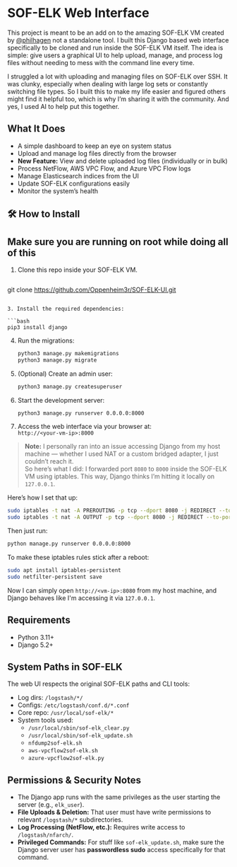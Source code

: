 
# SOF-ELK Web Interface

This project is meant to be an add on to the amazing SOF-ELK VM created by [@philhagen](https://github.com/philhagen/sof-elk/wiki/Virtual-Machine-README)  not a standalone tool. I built this Django based web interface specifically to be cloned and run inside the SOF-ELK VM itself. The idea is simple: give users a graphical UI to help upload, manage, and process log files without needing to mess with the command line every time.

I struggled a lot with uploading and managing files on SOF-ELK over SSH. It was clunky, especially when dealing with large log sets or constantly switching file types. So I built this to make my life easier and figured others might find it helpful too, which is why I’m sharing it with the community.
And yes, I used AI to help put this together.

## What It Does

- A simple dashboard to keep an eye on system status
- Upload and manage log files directly from the browser
- **New Feature:** View and delete uploaded log files (individually or in bulk)
- Process NetFlow, AWS VPC Flow, and Azure VPC Flow logs
- Manage Elasticsearch indices from the UI
- Update SOF-ELK configurations easily
- Monitor the system’s health

## 🛠 How to Install

## Make sure you are running on root while doing all of this 

1. Clone this repo inside your SOF-ELK VM.
    ```bash
git clone https://github.com/Oppenheim3r/SOF-ELK-UI.git
   ```

3. Install the required dependencies:

   ```bash
   pip3 install django
   ```

4. Run the migrations:

   ```bash
   python3 manage.py makemigrations
   python3 manage.py migrate
   ```

5. (Optional) Create an admin user:

   ```bash
   python3 manage.py createsuperuser
   ```

6. Start the development server:

   ```bash
   python3 manage.py runserver 0.0.0.0:8000
   ```

7. Access the web interface via your browser at:  
   `http://<your-vm-ip>:8000`

> **Note:** I personally ran into an issue accessing Django from my host machine — whether I used NAT or a custom bridged adapter, I just couldn’t reach it.  
> So here’s what I did: I forwarded port `8080` to `8000` inside the SOF-ELK VM using iptables. This way, Django thinks I’m hitting it locally on `127.0.0.1`.

Here’s how I set that up:

```bash
sudo iptables -t nat -A PREROUTING -p tcp --dport 8080 -j REDIRECT --to-port 8000
sudo iptables -t nat -A OUTPUT -p tcp --dport 8080 -j REDIRECT --to-port 8000
```

Then just run:

```bash
python manage.py runserver 0.0.0.0:8000
```

To make these iptables rules stick after a reboot:

```bash
sudo apt install iptables-persistent
sudo netfilter-persistent save
```

Now I can simply open `http://<vm-ip>:8080` from my host machine, and Django behaves like I'm accessing it via `127.0.0.1`.

##  Requirements
- Python 3.11+
- Django 5.2+



##  System Paths in SOF-ELK

The web UI respects the original SOF-ELK paths and CLI tools:

- Log dirs: `/logstash/*/`
- Configs: `/etc/logstash/conf.d/*.conf`
- Core repo: `/usr/local/sof-elk/*`
- System tools used:
  - `/usr/local/sbin/sof-elk_clear.py`
  - `/usr/local/sbin/sof-elk_update.sh`
  - `nfdump2sof-elk.sh`
  - `aws-vpcflow2sof-elk.sh`
  - `azure-vpcflow2sof-elk.py`

## Permissions & Security Notes

- The Django app runs with the same privileges as the user starting the server (e.g., `elk_user`).
- **File Uploads & Deletion:** That user must have write permissions to relevant `/logstash/*` subdirectories.
- **Log Processing (NetFlow, etc.):** Requires write access to `/logstash/nfarch/`.
- **Privileged Commands:** For stuff like `sof-elk_update.sh`, make sure the Django server user has **passwordless sudo** access specifically for that command.


